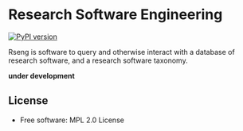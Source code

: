 # Research Software Engineering

[![PyPI version](https://badge.fury.io/py/qme.svg)](https://badge.fury.io/py/rseng)

Rseng is software to query and otherwise interact with a database of research
software, and a research software taxonomy.

**under development**

## License

 * Free software: MPL 2.0 License
